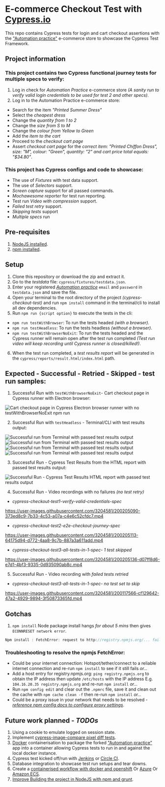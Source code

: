 # E-commerce Checkout Test with [Cypress.io](https://www.cypress.io/)
This repo contains Cypress tests for login and cart checkout assertions with the ["Automation practice"](http://automationpractice.com/) e-commerce store to showcase the Cypress Test Framework.

## Project information
### This project contains two Cypress functional journey tests for multiple specs to verify:
1. Log in check for *Automation Practice* e-commerce store *(A sanity run to verify valid login credentials to be used for test 2 and other specs)*.
2. Log in to the Automation Practice e-commerce store:
- Search for the item *"Printed Summer Dress"*
- Select the *cheapest dress*
- Change the *quantity from 1 to 2*
- Change the *size from S to M*
- Change the *colour from Yellow to Green*
- Add the *item to the cart*
- Proceed to the *checkout cart page*
- Assert *checkout cart page* for the *correct item: "Printed Chiffon Dress", size: "M", colour: "Green", quantity: "2" and cart price total equals: "$34.80"*.

### This project has Cypress configs and code to showcase:
- The use of *Fixtures* with test data support.
- The use of *Selectors* support.
- *Screen capture* support for all passed commands.
- *Mochawesome reporter* for test run reporting.
- Test run *Video with compression* support.
- *Failed test retry* support.
- *Skipping tests* support
- *Multiple specs* run

## Pre-requisites
1. [NodeJS installed](https://nodejs.org/en/download/).
2. [npm installed](https://docs.npmjs.com/downloading-and-installing-node-js-and-npm/).

## Setup
1. Clone this repository or download the zip and extract it.
2. Go to the *testdata* file: `cypress/fixtures/testdata.json`.
3. Enter your registered [*Automation practice*](http://automationpractice.com/) `email` and `password` in `testdata.json` and save the file.
4. Open your terminal to the root directory of the project *(cypress-checkout-test)* and run `npm install` command in the terminal/cli to install all dev dependencies.
5. Run `npm run {script option}` to execute the tests in the cli:
- `npm run testWithBrowser`: To run the tests headed *(with a browser)*.
- `npm run testHeadless`: To run the tests headless *(without a browser)*.
- `npm run testWithBrowserNoExit`: To run the tests headed and the Cypress runner will remain open after the test run completed *(Test run video will keep recording until Cypress runner is closed/killed!)*.
6. When the test run completed, a *test results report* will be generated in the `cypress/reports/result.html/index.html` path.

## Expected - Successful - Retried - Skipped - test run samples:

1. Successful Run with `testWithBrowserNoExit`- Cart checkout page in Cypress runner with Electron browser:

![Cart checkout page in Cypress Electron browser runner with no testWithBrowserNoExit npm run](Cypress_Electron_runner_cart_page.jpg)

2. Successful Run with `testHeadless` - Terminal/CLI with test results output:

![Successful run from Terminal with passed test results output](terminal_cypress1.jpg)
![Successful run from Terminal with passed test results output](terminal_cypress2.jpg)
![Successful run from Terminal with passed test results output](terminal_cypress3.jpg)
![Successful run from Terminal with passed test results output](terminal_cypress4.jpg)

3. Successful Run - Cypress Test Results from the HTML report with passed test results output:

![Successful Run - Cypress Test Results HTML report with passed test results output](Cypress_Test_Results_html_report.jpg)

4. Successful Run - Video recordings with no failures *(no test retry)*

- *cypress-checkout-test1-verify-valid-credentials-spec*

https://user-images.githubusercontent.com/3204581/200205090-373ed8c9-7b33-4c53-a07a-c4e6c52cfdc7.mp4

- *cypress-checkout-test2-e2e-checkout-journey-spec*

https://user-images.githubusercontent.com/3204581/200205113-64175d94-d772-4aa8-9c7b-887a3a611add.mp4

- *cypress-checkout-test3-all-tests-in-1-spec- 1 test skipped*

https://user-images.githubusercontent.com/3204581/200205136-d07ff8d6-e7d1-4bf3-9335-0d935090ab8c.mp4

5. Successful Run - Video recording with *failed tests retried*

- *cypress-checkout-test3-all-tests-in-1-spec- no test set to skip*

https://user-images.githubusercontent.com/3204581/200117566-cf129642-47a2-4929-9894-3f50873365fd.mp4

## Gotchas

1. `npm install` Node package install hangs *for about 5 mins* then gives `ECONNRESET network error`.

```js
Npm install : FetchError: request to http://registry.npmjs.org/... failed, reason: read ECONNRESET
```

### Troubleshooting to resolve the npmjs FetchError:
- Could be your internet connection: Hotspot/tether/connect to a reliable internet connection and re-run `npm install` to see if it still fails *or...*
- Add a host entry for registry.npmjs.org: `ping registry.npmjs.org` to obtain the IP address then update `/etc/hosts` with the IP address E.g. `104.16.20.35 registry.npmjs.org` and re-run `npm install` *or...*
- Run `npm config edit` and clear out the `.npmrc` file, save it and clean out the cache with `npm cache clean -f` then re-run `npm install` *or...*
- Could be a proxy issue in your network that needs to be resolved - [*reference npm config docs to configure proxy settings*](https://docs.npmjs.com/cli/v8/using-npm/config#proxy).

## Future work planned - *TODOs*

1. Using a cookie to emulate logged on session state.
2. Implement [cypress-image-compare pixel diff tests](https://www.npmjs.com/package/cypress-image-compare).
3. [Docker](https://www.docker.com/) containerisation to package the forked ["Automation practice"](http://automationpractice.com/) app into a container allowing Cypress tests to run in and against the local docker instance.
4. Cypress test kicked off/run with [Jenkins](https://www.jenkins.io/) or [Circle CI](https://circleci.com/).
5. Database integration to showcase test run setups and tear downs.
6. Create a [containerised workflow with docker and openshift](https://github.com/OBVIOCO/cypress-checkout-test/new/main?filename=.github%2Fworkflows%2Fopenshift.yml&workflow_template=deployments%2Fopenshift) Or [Azure](https://github.com/OBVIOCO/cypress-checkout-test/new/main?filename=.github%2Fworkflows%2Fazure-webapps-node.yml&workflow_template=deployments%2Fazure-webapps-node) Or [Amazon ECS](https://github.com/OBVIOCO/cypress-checkout-test/new/main?filename=.github%2Fworkflows%2Faws.yml&workflow_template=deployments%2Faws).
7. [Improve Building the project in NodeJS with npm and grunt](https://github.com/OBVIOCO/cypress-checkout-test/new/main?filename=.github%2Fworkflows%2Fnpm-grunt.yml&workflow_template=ci%2Fnpm-grunt).
